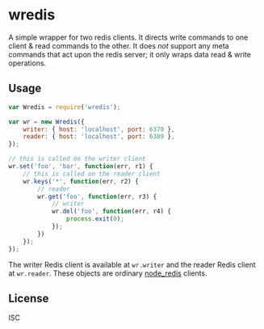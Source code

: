 # wredis

A simple wrapper for two redis clients. It directs write commands to one client & read commands to the other. It does *not* support any meta commands that act upon the redis server; it only wraps data read & write operations.

## Usage

```javascript
var Wredis = require('wredis');

var wr = new Wredis({
    writer: { host: 'localhost', port: 6379 },
    reader: { host: 'localhost', port: 6389 },
});

// this is called on the writer client
wr.set('foo', 'bar', function(err, r1) {
    // this is called on the reader client
    wr.keys('*', function(err, r2) {
        // reader
        wr.get('foo', function(err, r3) {
            // writer
            wr.del('foo', function(err, r4) {
                process.exit(0);
            });
        })
    });
});
```

The writer Redis client is available at `wr.writer` and the reader Redis client at `wr.reader`. These objects are ordinary [node_redis](https://github.com/mranney/node_redis) clients.

## License

ISC
